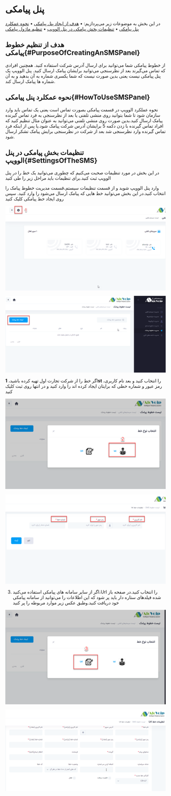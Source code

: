 # پنل پیامکی

در این بخش به موضوعات زیر می‌پردازیم:
•	[هدف از ایجاد پنل پیامکی](#PurposeOfCreatingAnSMSPanel)
•	[نحوه عمکلرد پنل پیامکی](#HowToUseSMSPanel)
•	[تنظیمات بخش پیامکی در پنل الوویپ](#SettingsOfTheSMS)
•	[تنظیم ماژول پیامکی](#SMSModuleSetting)


## هدف از تنظیم خطوط پیامکی{#PurposeOfCreatingAnSMSPanel}
از خطوط پیامکی شما می‌توانید برای ارسال آدرس شرکت استفاده کنید. همچنین افرادی که تماس می‌گیرند بعد از نظرسنجی می‌توانید برایشان پیامک ارسال کنید. پنل الوویپ یک پنل پیامکی نیست یعنی بدین صورت نیست که شما یکسری شماره به آن بدهید و به آن شماره ها پیامک ارسال کند.


## نحوه عمکلرد پنل پیامکی{#HowToUseSMSPanel}
نحوه عملکرد الوویپ در قسمت پیامکی بصورت تماس است  یعنی یک تماس باید وارد سازمان شود تا شما بتوانید روی منشی تلفنی یا بعد از نظرسنجی به فرد تماس گیرنده پیامک ارسال کنید.بدین صورت روی منشی تلفنی می‌توانید به عنوان مثال  تنظیم کنید که افراد تماس گیرنده با زدن دکمه 5 برایشان آدرس شرکت پیامک شود.یا پس از اینکه فرد تماس گیرنده وارد نظرسنجی شد بعد از شرکت در نظرسنجی برایش پیامک تشکر ارسال شود.


## تنظیمات بخش پیامکی در پنل الوویپ{#SettingsOfTheSMS}
در این بخش در مورد تنظیمات صحبت می‌کنیم که چطوری می‌توانید یک خط را در پنل الوویپ ثبت کنید.برای تنظیمات باید مراحل زیر را طی کنید

وارد پنل الوویپ شوید و از قسمت تنظیمات سیستم،قسمت مدیریت خطوط پیامک را انتخاب کنید.در این بخش  می‌توانید خط هایی که پیامک ارسال می‌شود را وارد کنید. سپس روی ایجاد خط پیامکی کلیک کنید


![مسیر تنظیمات خطوط پیامکی](./Images/Add-Sms-Setting.png)

![مسیر اضافه کردن خطوط پیامکی ](./Images/Sms-ads-setting2.png)



اگر خط را از شرکت تجارت اول تهیه کرده باشید،  **1st** را انتخاب کنید و بعد نام کاربری، رمز عبور و شماره خطی که برایتان ایجاد کرده اند را وارد کنید و در انتها روی ثبت کلیک کنید

![مسیر اضافه کردن خطوط پیامکی شرکت تجارت الکترونیک اول ](./Images/line-1st.png)

![مسیر اضافه کردن خطوط پیامکی شرکت تجارت الکترونیک اول ](./Images/line-1st-3.png)

3.	اگر از سایر سامانه های پیامکی استفاده می‌کنید،Url را انتخاب کنید.در صفحه باز شده فیلدهای ستاره دار باید پر شود که این اطلاعات را می‌توانید از سامانه پیامکی خود دریافت کنید.وطبق عکس زیر موارد مربوطه را پر کنید

![مسیر اضافه کردن خطوط پیامکی از سایر شرکت ها ](./Images/line-url.png)

![مسیر اضافه کردن خطوط پیامکی از سایر شرکت ها ](./Images/line-url-field.png)

